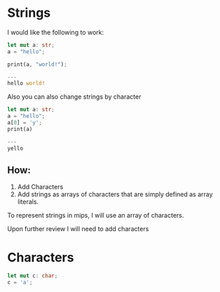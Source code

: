 # Strings

I would like the following to work:

```rust
let mut a: str;
a = "hello";

print(a, "world!");

---
hello world!
```

Also you can also change strings by character

```rust
let mut a: str;
a = "hello";
a[0] = 'y';
print(a)

---
yello
```
## How:
1. Add Characters
2. Add strings as arrays of characters that are simply defined as array literals.


To represent strings in mips, I will use an array of characters. 

Upon further review I will need to add characters

# Characters
```rust
let mut c: char;
c = 'a';
```
